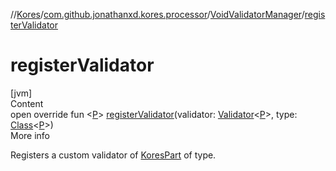 //[Kores](../../index.md)/[com.github.jonathanxd.kores.processor](../index.md)/[VoidValidatorManager](index.md)/[registerValidator](register-validator.md)



# registerValidator  
[jvm]  
Content  
open override fun <[P](register-validator.md)> [registerValidator](register-validator.md)(validator: [Validator](../-validator/index.md)<[P](register-validator.md)>, type: [Class](https://docs.oracle.com/javase/8/docs/api/java/lang/Class.html)<[P](register-validator.md)>)  
More info  


Registers a custom validator of [KoresPart](../../com.github.jonathanxd.kores/-kores-part/index.md) of type.

  



